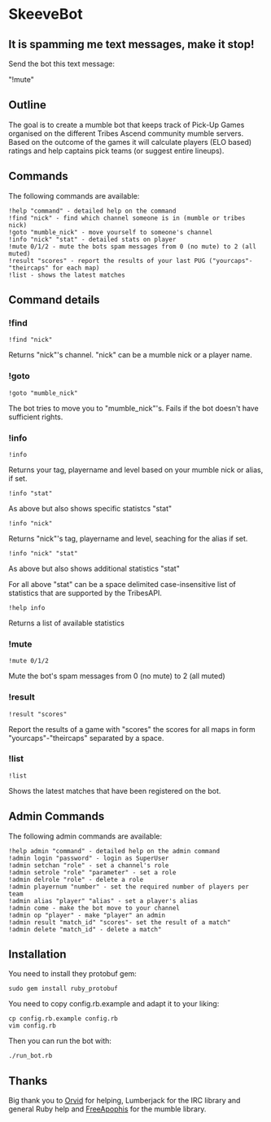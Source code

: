 SkeeveBot
=========

It is spamming me text messages, make it stop!
----------------------------------------------

Send the bot this text message:  

"!mute"

Outline
-------

The goal is to create a mumble bot that keeps track of Pick-Up Games
organised on the different Tribes Ascend community mumble servers. 
Based on the outcome of the games it will calculate players (ELO based)
ratings and help captains pick teams (or suggest entire lineups).


Commands
--------

The following commands are available:

	!help "command" - detailed help on the command
	!find "nick" - find which channel someone is in (mumble or tribes nick)
	!goto "mumble_nick" - move yourself to someone's channel
	!info "nick" "stat" - detailed stats on player
	!mute 0/1/2 - mute the bots spam messages from 0 (no mute) to 2 (all muted)
	!result "scores" - report the results of your last PUG ("yourcaps"-"theircaps" for each map)
	!list - shows the latest matches

Command details
---------------

### !find ###
	!find "nick"
Returns "nick"'s channel. "nick" can be a mumble nick or a player name.

### !goto ###
	!goto "mumble_nick"
The bot tries to move you to "mumble_nick"'s. Fails if the bot doesn't have sufficient rights.

### !info ###
	!info  
Returns your tag, playername and level based on your mumble nick or alias, if set.  

	!info "stat"  
As above but also shows specific statistcs "stat"  

	!info "nick"  
Returns "nick"'s tag, playername and level, seaching for the alias if set.  

	!info "nick" "stat"  
As above but also shows additional statistics "stat"  

For all above "stat" can be a space delimited case-insensitive list of statistics that are supported by the TribesAPI.  

	!help info  
Returns a list of available statistics

### !mute ###
	!mute 0/1/2
Mute the bot's spam messages from 0 (no mute) to 2 (all muted)

### !result ###
	!result "scores"
Report the results of a game with "scores" the scores for all maps in form "yourcaps"-"theircaps" separated by a space.

### !list ###
	!list
Shows the latest matches that have been registered on the bot.


Admin Commands
--------------

The following admin commands are available:

	!help admin "command" - detailed help on the admin command
	!admin login "password" - login as SuperUser
	!admin setchan "role" - set a channel's role
	!admin setrole "role" "parameter" - set a role
	!admin delrole "role" - delete a role
	!admin playernum "number" - set the required number of players per team
	!admin alias "player" "alias" - set a player's alias
	!admin come - make the bot move to your channel
	!admin op "player" - make "player" an admin
	!admin result "match_id" "scores"- set the result of a match"
	!admin delete "match_id" - delete a match"

Installation
------------

You need to install they protobuf gem:

	sudo gem install ruby_protobuf

You need to copy config.rb.example and adapt it to your liking:
	
	cp config.rb.example config.rb
	vim config.rb

Then you can run the bot with:

	./run_bot.rb

Thanks
------

Big thank you to [Orvid](https://github.com/Orvid) for helping, Lumberjack for the IRC library and general Ruby help and [FreeApophis](https://github.com/FreeApophis) for the mumble library.
